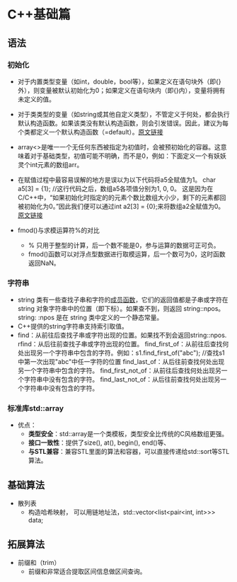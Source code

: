 # C++基础篇

## 语法

### 初始化

- 对于内置类型变量（如int，double，bool等），如果定义在语句块外（即{}外），则变量被默认初始化为0；如果定义在语句块内（即{}内），变量将拥有未定义的值。

- 对于类类型的变量（如string或其他自定义类型），不管定义于何处，都会执行默认构造函数。如果该类没有默认构造函数，则会引发错误。因此，建议为每个类都定义一个默认构造函数（=default）。[原文链接](https://blog.csdn.net/cclethe/article/details/129786356)
- array<>是唯一一个无任何东西被指定为初值时，会被预初始化的容器。这意味着对于基础类型，初值可能不明确，而不是0，例如：下面定义一个有妖妖灵个int元素的数组arr。
- 在赋值过程中最容易误解的地方是误以为以下代码将a5全赋值为1。
  char a5[3] = {1};  //这行代码之后，数组a5各项值分别为1, 0, 0。
  这是因为在C/C++中，“如果初始化时指定的的元素个数比数组大小少，剩下的元素都回被初始化为0。”因此我们便可以通过int a2[3] = {0};来将数组a2全赋值为0。[原文链接](https://blog.csdn.net/lanceleng/article/details/8707745)
- fmod()与求模运算符%的对比
  - % 只用于整型的计算，后一个数不能是0，参与运算的数据可正可负。
  - fmod()函数可以对浮点型数据进行取模运算，后一个数可为0，这时函数返回NaN。

### 字符串

- string 类有一些查找子串和字符的[成员函数](https://so.csdn.net/so/search?q=成员函数&spm=1001.2101.3001.7020)，它们的返回值都是子串或字符在 string 对象字符串中的位置（即下标）。如果查不到，则返回 string::npos。string: :npos 是在 string 类中定义的一个静态常量。
- C++提供的string字符串支持索引取值。
- find：从前往后查找子串或字符出现的位置。如果找不到会返回string::npos.
  rfind：从后往前查找子串或字符出现的位置。
  find_first_of：从前往后查找何处出现另一个字符串中包含的字符。例如：s1.find_first_of("abc");  //查找s1中第一次出现"abc"中任一字符的位置
  find_last_of：从后往前查找何处出现另一个字符串中包含的字符。
  find_first_not_of：从前往后查找何处出现另一个字符串中没有包含的字符。
  find_last_not_of：从后往前查找何处出现另一个字符串中没有包含的字符。

### 标准库std::array

- 优点：
  - **类型安全**：std::array是一个类模板，类型安全比传统的C风格数组更强。
  - **接口一致性**：提供了size(), at(), begin(), end()等、
  - **与STL兼容**：兼容STL里面的算法和容器，可以直接传递给std::sort等STL算法。

## 基础算法

- 散列表
  - 构造哈希映射， 可以用链地址法，std::vector\<list\<pair\<int, int\>\>\> data;

## 拓展算法

- 前缀和（trim）
  - 前缀和非常适合提取区间信息做区间查询。


